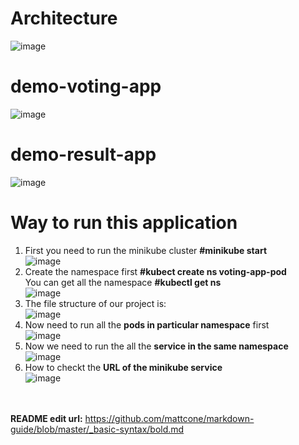 # Architecture 

![image](https://github.com/vishu247/demo-voting-app-pod/assets/156403229/2408eb2f-3752-4ce9-8f16-db77a89ca695)

# demo-voting-app

![image](https://github.com/vishu247/demo-voting-app-pod/assets/156403229/56f089db-c6cb-426a-a551-db427ed5c2cf)

# demo-result-app

![image](https://github.com/vishu247/demo-voting-app-pod/assets/156403229/48055807-ac71-4280-b49d-8c9d78ff2350)

# Way to run this application 
1) First you need to run the minikube cluster **#minikube start**\
   ![image](https://github.com/vishu247/demo-voting-app-pod/assets/156403229/7ce19383-d9a9-49c5-9c0c-870b68a44695)
2) Create the namespace first  **#kubect create ns voting-app-pod**\
   You can get all the namespace **#kubectl get ns**\
   ![image](https://github.com/vishu247/demo-voting-app-pod/assets/156403229/85711ed5-19d9-45a6-b821-cbb5c2509f70)
3) The file structure of our project is: \
   ![image](https://github.com/vishu247/demo-voting-app-pod/assets/156403229/5ad651d5-3151-4075-80b9-782a24121baf)
4) Now need to run all the **pods in particular namespace**  first \
   ![image](https://github.com/vishu247/demo-voting-app-pod/assets/156403229/9db37feb-7469-42df-a2fe-e29f759f04b3)
5) Now we need to run the all the **service in the same namespace** \
   ![image](https://github.com/vishu247/demo-voting-app-pod/assets/156403229/f324062b-0e6e-4fc1-9ce0-a17bc53ab443)
6) How to checkt the **URL of the minikube service** \
   ![image](https://github.com/vishu247/demo-voting-app-pod/assets/156403229/1df0209b-1cef-4445-9989-2e73e5bd06c1)

\
\
**README edit url:** https://github.com/mattcone/markdown-guide/blob/master/_basic-syntax/bold.md

